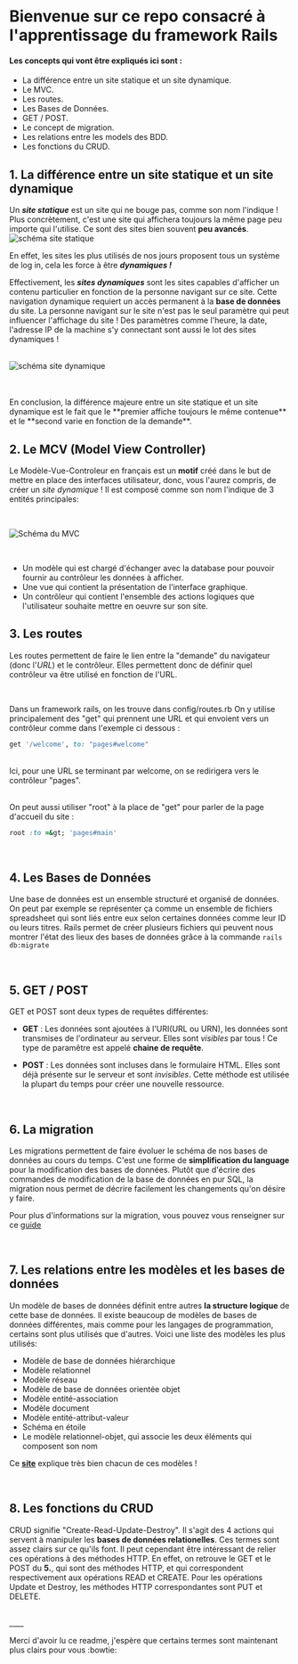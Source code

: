 # Bienvenue sur ce repo consacré à l'apprentissage du framework Rails

#### Les concepts qui vont être expliqués ici sont :

* La différence entre un site statique et un site dynamique.
* Le MVC.
* Les routes.
* Les Bases de Données.
* GET / POST.
* Le concept de migration.
* Les relations entre les models des BDD.
* Les fonctions du CRUD.

## 1. La différence entre un site statique et un site dynamique
Un **_site statique_** est un site qui ne bouge pas, comme son nom l'indique ! Plus concrètement, c'est une site qui affichera toujours la même page peu importe qui l'utilise. Ce sont des sites bien souvent **peu avancés**. 
<br />
![schéma site statique](https://image.noelshack.com/fichiers/2018/05/1/1517240782-statique.jpg)
<br />

En effet, les sites les plus utilisés de nos jours proposent tous un système de log in, cela les force à être **_dynamiques !_**

Effectivement, les **_sites dynamiques_** sont les sites capables d'afficher un contenu particulier en fonction de la personne navigant sur ce site. Cette navigation dynamique requiert un accès permanent à la **base de données** du site.
La personne navigant sur le site n'est pas le seul paramètre qui peut influencer l'affichage du site ! Des paramètres comme l'heure, la date, l'adresse IP de la machine s'y connectant sont aussi le lot des sites dynamiques !
<br />
<br />

![schéma site dynamique](https://image.noelshack.com/fichiers/2018/05/1/1517240786-dynamique.png)

<br />
<br />
En conclusion, la différence majeure entre un site statique et un site dynamique est le fait que le **premier affiche toujours le même contenue** et le **second varie en fonction de la demande**.

## 2. Le MCV (Model View Controller)
Le Modèle-Vue-Controleur en français est un **motif** créé dans le but de mettre en place des interfaces utilisateur, donc, vous l'aurez compris, de créer un _site dynamique_ !
Il est composé comme son nom l'indique de 3 entités principales:

<br />

![Schéma du MVC](https://image.noelshack.com/fichiers/2018/05/1/1517241703-mvc.png)

<br />

* Un modèle qui est chargé d'échanger avec la database pour pouvoir fournir au contrôleur les données à afficher.
* Une vue qui contient la présentation de l'interface graphique.
* Un contrôleur qui contient l'ensemble des actions logiques que l'utilisateur souhaite mettre en oeuvre sur son site.

## 3. Les routes
Les routes permettent de faire le lien entre la "demande" du navigateur (donc l'_URL_) et le contrôleur.
Elles permettent donc de définir quel contrôleur va être utilisé en fonction de l'URL.

<br />

Dans un framework rails, on les trouve dans config/routes.rb
On y utilise principalement des "get" qui prennent une URL et qui envoient vers un contrôleur comme dans l'exemple ci dessous : 
```ruby
get '/welcome', to: "pages#welcome"
```
<br />
Ici, pour une URL se terminant par welcome, on se redirigera vers le contrôleur "pages".

<br />
<br />

On peut aussi utiliser "root" à la place de "get" pour parler de la page d'accueil du site :
```ruby
root :to =&gt; 'pages#main'
```
<br />

## 4. Les Bases de Données

Une base de données est un ensemble structuré et organisé de données. On peut par exemple se représenter ça comme un ensemble de fichiers spreadsheet qui sont liés entre eux selon certaines données comme leur ID ou leurs titres.
Rails permet de créer plusieurs fichiers qui peuvent nous montrer l'état des lieux des bases de données grâce à la commande `rails db:migrate`

<br />

## 5. GET / POST

GET et POST sont deux types de requêtes différentes:

- **GET** : Les données sont ajoutées à l'URI(URL ou URN), les données sont transmises de l'ordinateur au serveur. Elles sont *visibles* par tous ! Ce type de paramêtre est appelé **chaine de requête**.

- **POST** : Les données sont incluses dans le formulaire HTML. Elles sont déjà présente sur le serveur et sont *invisibles*. Cette méthode est utilisée la plupart du temps pour créer une nouvelle ressource.

<br />

## 6. La migration

Les migrations permettent de faire évoluer le schéma de nos bases de données au cours du temps. C'est une forme de **simplification du language** pour la modification des bases de données.
Plutôt que d'écrire des commandes de modification de la base de données en pur SQL, la migration nous permet de décrire facilement les changements qu'on désire y faire.

Pour plus d'informations sur la migration, vous pouvez vous renseigner sur ce [guide](http://edgeguides.rubyonrails.org/active_record_migrations.html)

<br />

## 7. Les relations entre les modèles et les bases de données

Un modèle de bases de données définit entre autres **la structure logique** de cette base de données. Il existe beaucoup de modèles de bases de données différentes, mais comme pour les langages de programmation, certains sont plus utilisés que d'autres. Voici une liste des modèles les plus utilisés:

- Modèle de base de données hiérarchique
- Modèle relationnel
- Modèle réseau
- Modèle de base de données orientée objet
- Modèle entité-association
- Modèle document
- Modèle entité-attribut-valeur
- Schéma en étoile
- Le modèle relationnel-objet, qui associe les deux éléments qui composent son nom

Ce [**site**](https://www.lucidchart.com/pages/fr/quest-ce-quun-mod%C3%A8le-de-base-de-donn%C3%A9es) explique très bien chacun de ces modèles !

<br />

## 8. Les fonctions du CRUD

CRUD signifie "Create-Read-Update-Destroy". Il s'agit des 4 actions qui servent à manipuler les **bases de données relationelles**.
Ces termes sont assez clairs sur ce qu'ils font. Il peut cependant être intéressant de relier ces opérations à des méthodes HTTP.
En effet, on retrouve le GET et le POST du **5.**, qui sont des méthodes HTTP, et qui correspondent respectivement aux opérations READ et CREATE.
Pour les opérations  Update et Destroy, les méthodes HTTP correspondantes sont PUT et DELETE.

<br />
____

Merci d'avoir lu ce readme, j'espère que certains termes sont maintenant plus clairs pour vous :bowtie:





